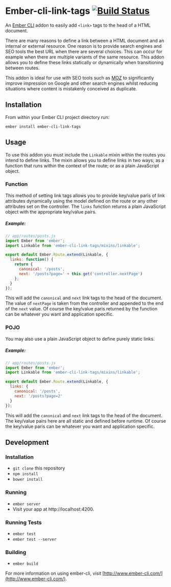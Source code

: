 # Ember-cli-link-tags [![Build Status](https://travis-ci.org/tomasbasham/ember-cli-link-tags.svg?branch=master)](https://travis-ci.org/tomasbasham/ember-cli-link-tags)

An [Ember CLI](http://www.ember-cli.com/) addon to easily add `<link>` tags to the head of a HTML document.

There are many reasons to define a link between a HTML document and an internal or external resource. One reason is to provide search engines and SEO tools the best URL when there are several choices. This can occur for example when there are multiple variants of the same resource. This addon allows you to define these links statically or dynamically when transitioning between routes.

This addon is ideal for use with SEO tools such as [MOZ](https://moz.com/) to significantly improve impression on Google and other search engines whilst reducing situations where content is mistakenly conceived as duplicate.

## Installation

From within your Ember CLI project directory run:
```
ember install ember-cli-link-tags
```

## Usage

To use this addon you must include the `Linkable` mixin within the routes you intend to define links. The mixin allows you to define links in two ways; as a function that runs within the context of the route; or as a plain JavaScript object.

### Function

This method of setting link tags allows you to provide key/value paris of link attributes dynamically using the model defined on the route or any other attributes set on the controller. The `links` function returns a plain JavaScript object with the appropriate key/value pairs.

##### <a name="method-example"></a>Example:

```JavaScript
// app/routes/posts.js
import Ember from 'ember';
import Linkable from 'ember-cli-link-tags/mixins/linkable';

export default Ember.Route.extend(Linkable, {
  links: function() {
    return {
      canonical: '/posts',
      next: '/posts?page=' + this.get('controller.nextPage')
    };
  }
});
```

This will add the `canonical` and `next` link tags to the head of the document. The value of `nextPage` is taken from the controller and appended to the end of the `next` value. Of course the key/value paris returned by the function can be whatever you want and application specific.

### POJO

You may also use a plain JavaScript object to define purely static links.

##### <a name="object-example"></a>Example:

```JavaScript
// app/routes/posts.js
import Ember from 'ember';
import Linkable from 'ember-cli-link-tags/mixins/linkable';

export default Ember.Route.extend(Linkable, {
  links: {
    canonical: '/posts',
    next: '/posts?page=2'
  }
});
```

This will add the `canonical` and `next` link tags to the head of the document. The key/value pairs here are all static and defined before runtime. Of course the key/value paris can be whatever you want and application specific.

## Development

### Installation

* `git clone` this repository
* `npm install`
* `bower install`

### Running

* `ember server`
* Visit your app at http://localhost:4200.

### Running Tests

* `ember test`
* `ember test --server`

### Building

* `ember build`

For more information on using ember-cli, visit [http://www.ember-cli.com/](http://www.ember-cli.com/).
